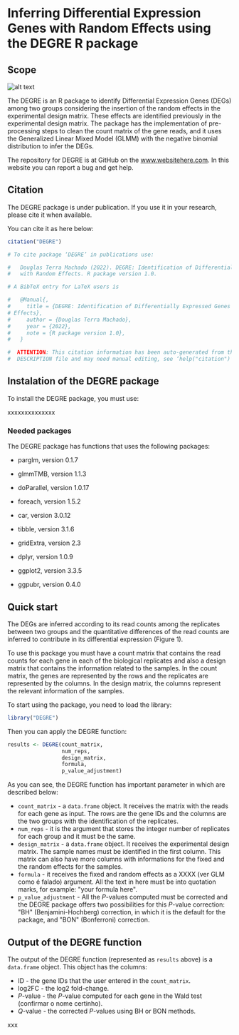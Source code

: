 # Inferring Differential Expression Genes with Random Effects using the DEGRE R package

## Scope

![alt text](https://github.com/labinfo-lncc/DEGRE/blob/main/DEGRE%20logo2.png?raw=true)

The DEGRE is an R package to identify Differential Expression Genes (DEGs) among two groups considering the insertion of the random effects in the experimental design matrix. These effects are identified previously in the experimental design matrix. The package has the implementation of pre-processing steps to clean the count matrix of the gene reads, and it uses the Generalized Linear Mixed Model (GLMM) with the negative binomial distribution to infer the DEGs.



The repository for DEGRE is at GitHub on the www.websitehere.com. In this website you can report a bug and get help.



## Citation

The DEGRE package is under publication. If you use it in your research, please cite it when available.

You can cite it as here below:

```R
citation("DEGRE")
```

```R
# To cite package ‘DEGRE’ in publications use:

#   Douglas Terra Machado (2022). DEGRE: Identification of Differentially Expressed Genes
#   with Random Effects. R package version 1.0.

# A BibTeX entry for LaTeX users is

#   @Manual{,
#     title = {DEGRE: Identification of Differentially Expressed Genes with Random
# Effects},
#     author = {Douglas Terra Machado},
#     year = {2022},
#     note = {R package version 1.0},
#   }

#  ATTENTION: This citation information has been auto-generated from the package
#  DESCRIPTION file and may need manual editing, see ‘help("citation")’.
```



## Instalation of the DEGRE package

To install the DEGRE package, you must use:

xxxxxxxxxxxxxx



### Needed packages

The DEGRE package has functions that uses the following packages:

- parglm, version 0.1.7

- glmmTMB, version 1.1.3

- doParallel, version 1.0.17

- foreach, version 1.5.2

- car, version 3.0.12

- tibble, version 3.1.6

- gridExtra, version 2.3

- dplyr, version 1.0.9

- ggplot2, version 3.3.5

- ggpubr, version  0.4.0

  

## Quick start

The DEGs are inferred according to its read counts among the replicates between two groups and the quantitative differences of the read counts are inferred to contribute in its differential expression (Figure 1).

To use this package you must have a count matrix that contains the read counts for each gene in each of the biological replicates and also a design matrix that contains the information related to the samples.  In the count matrix, the genes are represented by the rows and the replicates are represented by the columns. In the design matrix, the columns represent the relevant information of the samples. 

To start using the package, you need to load the library:

```R
library("DEGRE")
```

Then you can apply the DEGRE function:
```R
results <- DEGRE(count_matrix, 
                 num_reps,
                 design_matrix,
                 formula,
                 p_value_adjustment)
```

As you can see, the DEGRE function has important parameter in which are described below:

- `count_matrix` - a `data.frame` object. It receives the matrix with the reads for each gene as input. The rows are the gene IDs and the columns are the two groups with the identification of the replicates.
- `num_reps` - it is the argument that stores the integer number of replicates for each group and it must be the same.
- `design_matrix` - a `data.frame` object. It receives the experimental design matrix. The sample names must be identified in the first column. This matrix can also have more columns with informations for the fixed and the random effects for the samples.
- `formula` - it receives the fixed and random effects as a XXXX (ver GLM como é falado) argument. All the text in here must be into quotation marks, for example: "your formula here".  
- `p_value_adjustment` - All the *P*-values computed must be corrected and the DEGRE package offers two possibilities for this *P*-value correction: "BH" (Benjamini-Hochberg) correction, in which it is the default for the package, and "BON" (Bonferroni) correction.



## Output of the DEGRE function

The output of the DEGRE function (represented as `results` above) is a `data.frame` object. This object has the columns:

- ID - the gene IDs that the user entered in the `count_matrix`. 
- log2FC - the log2 fold-change.
- *P*-value - the *P*-value computed for each gene in the Wald test (confirmar o nome certinho).
- *Q*-value - the corrected *P*-values using BH or BON methods.

xxx
